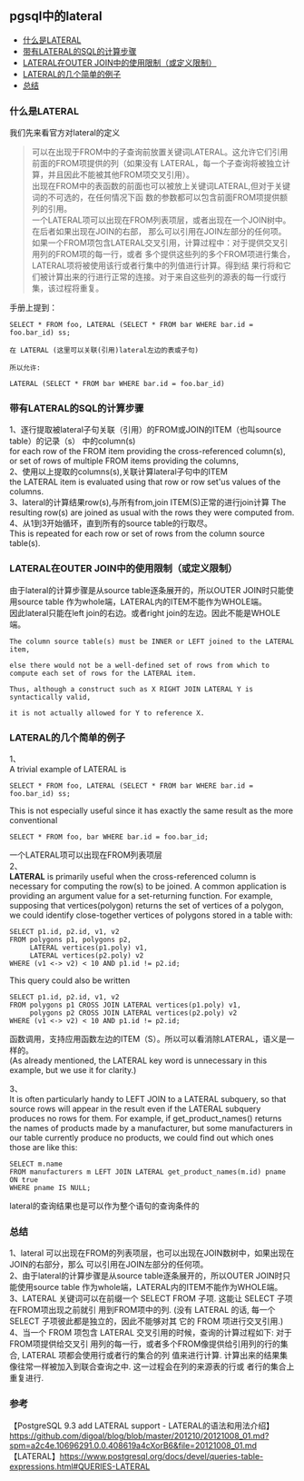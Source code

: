 ## pgsql中的lateral


- [什么是LATERAL](#%e4%bb%80%e4%b9%88%e6%98%afLATERAL)
- [带有LATERAL的SQL的计算步骤](#%e5%b8%a6%e6%9c%89LATERAL%e7%9a%84SQL%e7%9a%84%e8%ae%a1%e7%ae%97%e6%ad%a5%e9%aa%a4)
- [LATERAL在OUTER JOIN中的使用限制（或定义限制）](#LATERAL%e5%9c%a8OUTER+JOIN%e4%b8%ad%e7%9a%84%e4%bd%bf%e7%94%a8%e9%99%90%e5%88%b6%ef%bc%88%e6%88%96%e5%ae%9a%e4%b9%89%e9%99%90%e5%88%b6%ef%bc%89)
- [LATERAL的几个简单的例子](#LATERAL%e7%9a%84%e5%87%a0%e4%b8%aa%e7%ae%80%e5%8d%95%e7%9a%84%e4%be%8b%e5%ad%90)
- [总结](#%e6%80%bb%e7%bb%93)

### 什么是LATERAL

我们先来看官方对lateral的定义

> 可以在出现于FROM中的子查询前放置关键词LATERAL。这允许它们引用前面的FROM项提供的列（如果没有
> LATERAL，每一个子查询将被独立计算，并且因此不能被其他FROM项交叉引用）。  
> 出现在FROM中的表函数的前面也可以被放上关键词LATERAL,但对于关键词的不可选的，在任何情况下函
> 数的参数都可以包含前面FROM项提供额列的引用。  
> 一个LATERAL项可以出现在FROM列表项层，或者出现在一个JOIN树中。在后者如果出现在JOIN的右部，
> 那么可以引用在JOIN左部分的任何项。  
> 如果一个FROM项包含LATERAL交叉引用，计算过程中：对于提供交叉引用列的FROM项的每一行，或者
> 多个提供这些列的多个FROM项进行集合，LATERAL项将被使用该行或者行集中的列值进行计算。得到结
> 果行将和它们被计算出来的行进行正常的连接。对于来自这些列的源表的每一行或行集，该过程将重复。

手册上提到：
````
SELECT * FROM foo, LATERAL (SELECT * FROM bar WHERE bar.id = foo.bar_id) ss;    
  
在 LATERAL (这里可以关联(引用)lateral左边的表或子句)  
  
所以允许:   
  
LATERAL (SELECT * FROM bar WHERE bar.id = foo.bar_id)  
````

### 带有LATERAL的SQL的计算步骤

1、逐行提取被lateral子句关联（引用）的FROM或JOIN的ITEM（也叫source table）的记录（s）
中的column(s)  
for each row of the FROM item providing the cross-referenced column(s),  
or set of rows of multiple FROM items providing the columns,  
2、使用以上提取的columns(s),关联计算lateral子句中的ITEM  
the LATERAL item is evaluated using that row or row set'us values of the columns.  
3、lateral的计算结果row(s),与所有from,join ITEM(S)正常的进行join计算
The resulting row(s) are joined as usual with the rows they were computed from.  
4、从1到3开始循环，直到所有的source table的行取尽。  
This is repeated for each row or set of rows from the column source table(s).

### LATERAL在OUTER JOIN中的使用限制（或定义限制）
由于lateral的计算步骤是从source table逐条展开的，所以OUTER JOIN时只能使用source table
作为whole端，LATERAL内的ITEM不能作为WHOLE端。  
因此lateral只能在left join的右边。或者right join的左边。因此不能是WHOLE端。
````
The column source table(s) must be INNER or LEFT joined to the LATERAL item,   
  
else there would not be a well-defined set of rows from which to compute each set of rows for the LATERAL item.   
  
Thus, although a construct such as X RIGHT JOIN LATERAL Y is syntactically valid,   
  
it is not actually allowed for Y to reference X.  
````

### LATERAL的几个简单的例子

1、  
A trivial example of LATERAL is
````
SELECT * FROM foo, LATERAL (SELECT * FROM bar WHERE bar.id = foo.bar_id) ss;
````
This is not especially useful since it has exactly the same result as the more conventional
````
SELECT * FROM foo, bar WHERE bar.id = foo.bar_id;
````
一个LATERAL项可以出现在FROM列表项层  
 2、  
**LATERAL** is primarily useful when the cross-referenced column is necessary 
for computing the row(s) to be joined. A common application is providing an 
argument value for a set-returning function. For example, supposing that 
vertices(polygon) returns the set of vertices of a polygon, we could identify 
close-together vertices of polygons stored in a table with:

````
SELECT p1.id, p2.id, v1, v2
FROM polygons p1, polygons p2,
     LATERAL vertices(p1.poly) v1,
     LATERAL vertices(p2.poly) v2
WHERE (v1 <-> v2) < 10 AND p1.id != p2.id;
````
This query could also be written
````
SELECT p1.id, p2.id, v1, v2
FROM polygons p1 CROSS JOIN LATERAL vertices(p1.poly) v1,
     polygons p2 CROSS JOIN LATERAL vertices(p2.poly) v2
WHERE (v1 <-> v2) < 10 AND p1.id != p2.id;
````
函数调用，支持应用函数左边的ITEM（S）。所以可以看消除LATERAL，语义是一样的。  
(As already mentioned, the 
LATERAL key word is unnecessary in this example, but we use it for clarity.)

3、  
It is often particularly handy to LEFT JOIN to a LATERAL subquery, so that 
source rows will appear in the result even if the LATERAL subquery produces 
no rows for them. For example, if get_product_names() returns the names of 
products made by a manufacturer, but some manufacturers in our table currently
produce no products, we could find out which ones those are like this:
````
SELECT m.name
FROM manufacturers m LEFT JOIN LATERAL get_product_names(m.id) pname ON true
WHERE pname IS NULL;
````
lateral的查询结果也是可以作为整个语句的查询条件的

### 总结
1、lateral 可以出现在FROM的列表项层，也可以出现在JOIN数树中，如果出现在JOIN的右部分，那么
可以引用在JOIN左部分的任何项。  
2、由于lateral的计算步骤是从source table逐条展开的，所以OUTER JOIN时只能使用source table 
作为whole端，LATERAL内的ITEM不能作为WHOLE端。  
3、LATERAL 关键词可以在前缀一个 SELECT FROM 子项. 这能让 SELECT 子项在FROM项出现之前就引
用到FROM项中的列. (没有 LATERAL 的话, 每一个 SELECT 子项彼此都是独立的，因此不能够对其
它的 FROM 项进行交叉引用.)  
4、当一个 FROM 项包含 LATERAL 交叉引用的时候，查询的计算过程如下: 对于FROM项提供给交叉引
用列的每一行，或者多个FROM像提供给引用列的行的集合, LATERAL 项都会使用行或者行的集合的列
值来进行计算. 计算出来的结果集像往常一样被加入到联合查询之中. 这一过程会在列的来源表的行或
者行的集合上重复进行.

### 参考
【PostgreSQL 9.3 add LATERAL support - LATERAL的语法和用法介绍】https://github.com/digoal/blog/blob/master/201210/20121008_01.md?spm=a2c4e.10696291.0.0.408619a4cXorB6&file=20121008_01.md
【LATERAL】https://www.postgresql.org/docs/devel/queries-table-expressions.html#QUERIES-LATERAL





